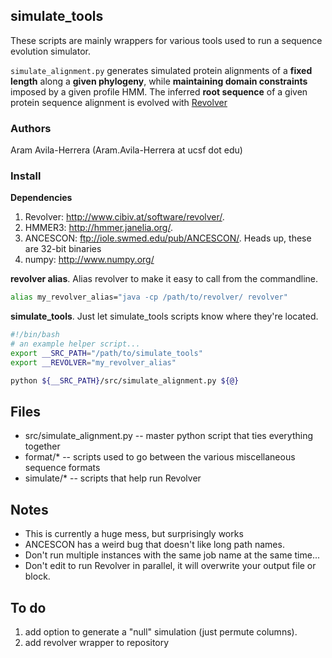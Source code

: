 ## simulate_tools

These scripts are mainly wrappers for various tools used to run a sequence evolution simulator.

`simulate_alignment.py` generates simulated protein alignments of a **fixed length** along a **given phylogeny**,
while **maintaining domain constraints** imposed by a given profile HMM. The inferred **root sequence**
of a given protein sequence alignment is evolved with [Revolver](http://www.cibiv.at/software/revolver/)

### Authors

Aram Avila-Herrera (Aram.Avila-Herrera at ucsf dot edu)

### Install
**Dependencies**

1. Revolver: <http://www.cibiv.at/software/revolver/>.
2. HMMER3: <http://hmmer.janelia.org/>.
3. ANCESCON: <ftp://iole.swmed.edu/pub/ANCESCON/>. Heads up, these are 32-bit binaries
4. numpy: <http://www.numpy.org/>

**revolver alias**.
Alias revolver to make it easy to call from the commandline.
```bash
alias my_revolver_alias="java -cp /path/to/revolver/ revolver"
```

**simulate_tools**.
Just let simulate_tools scripts know where they're located.
```bash
#!/bin/bash
# an example helper script...
export __SRC_PATH="/path/to/simulate_tools"
export __REVOLVER="my_revolver_alias"

python ${__SRC_PATH}/src/simulate_alignment.py ${@}

```

## Files
- src/simulate_alignment.py -- master python script that ties everything together
- format/* -- scripts used to go between the various miscellaneous sequence formats
- simulate/* -- scripts that help run Revolver

## Notes
- This is currently a huge mess, but surprisingly works
- ANCESCON has a weird bug that doesn't like long path names.
- Don't run multiple instances with the same job name at the same time...
- Don't edit to run Revolver in parallel, it will overwrite your output file or block.

## To do
1. add option to generate a "null" simulation (just permute columns). 
2. add revolver wrapper to repository

